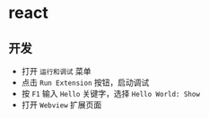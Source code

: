 # react

## 开发

- 打开 `运行和调试` 菜单
- 点击 `Run Extension` 按钮，启动调试
- 按 `F1` 输入 `Hello` 关键字，选择 `Hello World: Show`
- 打开 `Webview` 扩展页面
